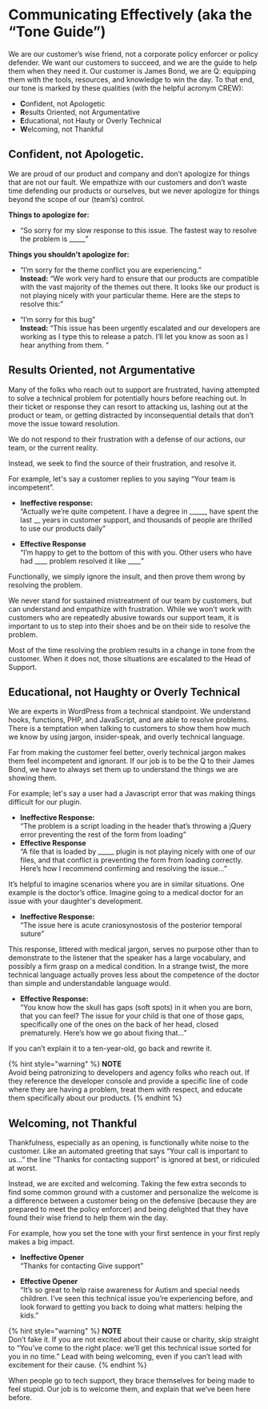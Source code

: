 # Communicating Effectively (aka the “Tone Guide”)

We are our customer’s wise friend, not a corporate policy enforcer or policy defender. We want our customers to succeed, and we are the guide to help them when they need it. Our customer is James Bond, we are Q: equipping them with the tools, resources, and knowledge to win the day. To that end, our tone is marked by these qualities (with the helpful acronym CREW):

* **C**onfident, not Apologetic
* **R**esults Oriented, not Argumentative
* **E**ducational, not Hauty or Overly Technical
* **W**elcoming, not Thankful

## Confident, not Apologetic.

We are proud of our product and company and don’t apologize for things that are not our fault. We empathize with our customers and don’t waste time defending our products or ourselves, but we never apologize for things beyond the scope of our (team’s) control.

**Things to apologize for:**

* “So sorry for my slow response to this issue. The fastest way to resolve the problem is _____”

**Things you shouldn't apologize for:**
* “I’m sorry for the theme conflict you are experiencing.”  
 **Instead:** “We work very hard to ensure that our products are compatible with the vast majority of the themes out there. It looks like our product is not playing nicely with your particular theme. Here are the steps to resolve this:”
 
* “I’m sorry for this bug”  
**Instead:** 
“This issue has been urgently escalated and our developers are working as I type this to release a patch. I’ll let you know as soon as I hear anything from them. ”

## Results Oriented, not Argumentative

Many of the folks who reach out to support are frustrated, having attempted to solve a technical problem for potentially hours before reaching out. In their ticket or response they can resort to attacking us, lashing out at the product or team, or getting distracted by inconsequential details that don’t move the issue toward resolution.

We do not respond to their frustration with a defense of our actions, our team, or the current reality. 

Instead, we seek to find the source of their frustration, and resolve it. 

For example, let's say a customer replies to you saying “Your team is incompetent”.

* **Ineffective response:**  
“Actually we’re quite competent. I have a degree in _____, have spent the last __ years in customer support, and thousands of people are thrilled to use our products daily”
 
* **Effective Response**  
“I’m happy to get to the bottom of this with you. Other users who have had ____ problem resolved it like ____”

Functionally, we simply ignore the insult, and then prove them wrong by resolving the problem. 

We never stand for sustained mistreatment of our team by customers, but can understand and empathize with frustration. While we won't work with customers who are repeatedly abusive towards our support team, it is important to us to step into their shoes and be on their side to resolve the problem. 

Most of the time resolving the problem results in a change in tone from the customer. When it does not, those situations are escalated to the Head of Support. 

## Educational, not Haughty or Overly Technical

We are experts in WordPress from a technical standpoint. We understand hooks, functions, PHP, and JavaScript, and are able to resolve problems. There is a temptation when talking to customers to show them how much we know by using jargon, insider-speak, and overly technical language. 

Far from making the customer feel better, overly technical jargon makes them feel incompetent and ignorant. If our job is to be the Q to their James Bond, we have to always set them up to understand the things we are showing them. 

For example; let's say a user had a Javascript error that was making things difficult for our plugin.
* **Ineffective Response:**  
“The problem is a script loading in the header that’s throwing a jQuery error preventing the rest of the form from loading”
* **Effective Response**  
“A file that is loaded by  _____ plugin is not playing nicely with one of our files, and that conflict is preventing the form from loading correctly. Here’s how I recommend confirming and resolving the issue…”

It’s helpful to imagine scenarios where you are in similar situations. One example is the doctor’s office. Imagine going to a medical doctor for an issue with your daughter's development.

* **Ineffective Response:**  
“The issue here is acute craniosynostosis of the posterior temporal suture” 

This response, littered with medical jargon, serves no purpose other than to demonstrate to the listener that the speaker has a large vocabulary, and possibly a firm grasp on a medical condition. In a strange twist, the more technical language actually proves less about the competence of the doctor than simple and understandable language would.

* **Effective Response:**  
“You know how the skull has gaps (soft spots) in it when you are born, that you can feel? The issue for your child is that one of those gaps, specifically one of the ones on the back of her head, closed prematurely. Here’s how we go about fixing that...”

If you can’t explain it to a ten-year-old, go back and rewrite it. 

{% hint style="warning" %} **NOTE**  
 Avoid being patronizing to developers and agency folks who reach out. If they reference the developer console and provide a specific line of code where they are having a problem, treat them with respect, and educate them specifically about our products. {% endhint %}

## Welcoming, not Thankful

Thankfulness, especially as an opening, is functionally white noise to the customer. Like an automated greeting that says “Your call is important to us…” the line “Thanks for contacting support” is ignored at best, or ridiculed at worst.

Instead, we are excited and welcoming. Taking the few extra seconds to find some common ground with a customer and personalize the welcome is a difference between a customer being on the defensive (because they are prepared to meet the policy enforcer) and being delighted that they have found their wise friend to help them win the day.

For example, how you set the tone with your first sentence in your first reply makes a big impact. 

* **Ineffective Opener**  
“Thanks for contacting Give support”

* **Effective Opener**  
“It’s so great to help raise awareness for Autism and special needs children. I’ve seen this technical issue you’re experiencing before, and look forward to getting you back to doing what matters: helping the kids.” 

{% hint style="warning" %} **NOTE**  
 Don’t fake it. If you are not excited about their cause or charity, skip straight to “You’ve come to the right place: we’ll get this technical issue sorted for you in no time.” Lead with being welcoming, even if you can’t lead with excitement for their cause. {% endhint %}
 
When people go to tech support, they brace themselves for being made to feel stupid. Our job is to welcome them, and explain that we’ve been here before. 
